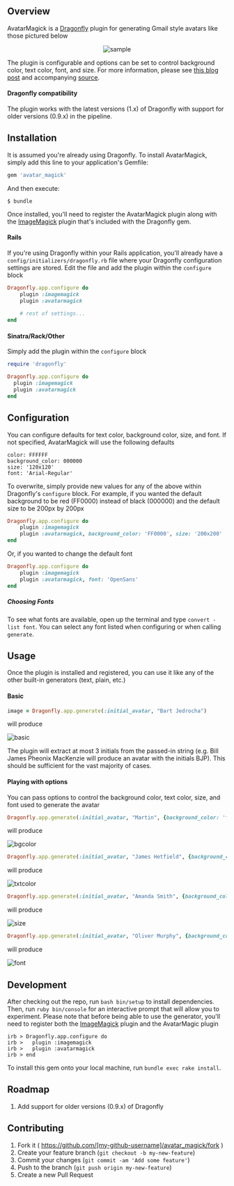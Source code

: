 ## Overview

AvatarMagick is a [Dragonfly](https://github.com/markevans/dragonfly) plugin for generating Gmail style avatars like those pictured below

<p align="center">
	<img src="https://dl.dropboxusercontent.com/u/362501/avatarmagic-github-readme.png" alt="sample">
</p>

The plugin is configurable and options can be set to control background color, text color, font, and size. For more information, please see [this blog post](http://bjedrocha.com/rails/2016/01/06/default-gmail-style-avatars-in-rails/) and accompanying [source](https://github.com/bjedrocha/avatar-magick-example). 

#### Dragonfly compatibility

The plugin works with the latest versions (1.x) of Dragonfly with support for older versions (0.9.x) in the pipeline.

## Installation

It is assumed you're already using Dragonfly. To install AvatarMagick, simply add this line to your application's Gemfile:

```ruby
gem 'avatar_magick'
```

And then execute:

    $ bundle
    
Once installed, you'll need to register the AvatarMagick plugin along with the [ImageMagick](http://markevans.github.io/dragonfly/imagemagick/) plugin that's included with the Dragonfly gem.

#### Rails

If you're using Dragonfly within your Rails application, you'll already have a `config/initializers/dragonfly.rb` file where your Dragonfly configuration settings are stored. Edit the file and add the plugin within the `configure` block

```ruby
Dragonfly.app.configure do
	plugin :imagemagick
	plugin :avatarmagick
	
	# rest of settings...
end
```

#### Sinatra/Rack/Other

Simply add the plugin within the `configure` block

```ruby
require 'dragonfly'

Dragonfly.app.configure do
  plugin :imagemagick
  plugin :avatarmagick
end
```

## Configuration

You can configure defaults for text color, background color, size, and font. If not specified, AvatarMagick will use the following defaults

```
color: FFFFFF
background_color: 000000
size: '120x120'
font: 'Arial-Regular'
```

To overwrite, simply provide new values for any of the above within Dragonfly's `configure` block. For example, if you wanted the default background to be red (FF0000) instead of black (000000) and the default size to be 200px by 200px

```ruby
Dragonfly.app.configure do
	plugin :imagemagick
	plugin :avatarmagick, background_color: 'FF0000', size: '200x200'
end
```

Or, if you wanted to change the default font

```ruby
Dragonfly.app.configure do
	plugin :imagemagick
	plugin :avatarmagick, font: 'OpenSans'
end
```

##### Choosing Fonts

To see what fonts are available, open up the terminal and type `convert -list font`. You can select any font listed when configuring or when calling `generate`.

## Usage

Once the plugin is installed and registered, you can use it like any of the other built-in generators (text, plain, etc.)

#### Basic

```ruby
image = Dragonfly.app.generate(:initial_avatar, "Bart Jedrocha")
```

will produce

![basic](https://dl.dropboxusercontent.com/u/362501/avatarmagick-readme-basic.png)

The plugin will extract at most 3 initials from the passed-in string (e.g. Bill James Pheonix MacKenzie will produce an avatar with the initials BJP). This should be sufficient for the vast majority of cases.

#### Playing with options

You can pass options to control the background color, text color, size, and font used to generate the avatar

```ruby
Dragonfly.app.generate(:initial_avatar, "Martin", {background_color: 'ff8f00'})
```

will produce

![bgcolor](https://dl.dropboxusercontent.com/u/362501/avatarmagick-readme-bgcolor.png)

```ruby
Dragonfly.app.generate(:initial_avatar, "James Hetfield", {background_color: 'f48fb1', color: '333333'})
```

will produce

![txtcolor](https://dl.dropboxusercontent.com/u/362501/avatarmagick-readme-textcolor.png)

```ruby
Dragonfly.app.generate(:initial_avatar, "Amanda Smith", {background_color: '00695c', size: '200'})
```

will produce

![size](https://dl.dropboxusercontent.com/u/362501/avatarmagick-readme-size.png)

```ruby
Dragonfly.app.generate(:initial_avatar, "Oliver Murphy", {background_color: 'b71c1c', font: 'Georgia'})
```

will produce

![font](https://dl.dropboxusercontent.com/u/362501/avatarmagick-readme-font.png)

## Development

After checking out the repo, run `bash bin/setup` to install dependencies. Then, run `ruby bin/console` for an interactive prompt that will allow you to experiment. Please note that before being able to use the generator, you'll need to register both the [ImageMagick](http://markevans.github.io/dragonfly/imagemagick/) plugin and the AvatarMagic plugin

	irb > Dragonfly.app.configure do
	irb >   plugin :imagemagick
	irb >   plugin :avatarmagick
	irb > end

To install this gem onto your local machine, run `bundle exec rake install`.

## Roadmap

1. Add support for older versions (0.9.x) of Dragonfly

## Contributing

1. Fork it ( https://github.com/[my-github-username]/avatar_magick/fork )
2. Create your feature branch (`git checkout -b my-new-feature`)
3. Commit your changes (`git commit -am 'Add some feature'`)
4. Push to the branch (`git push origin my-new-feature`)
5. Create a new Pull Request
